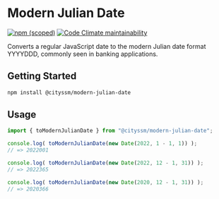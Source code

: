 # Modern Julian Date

[![npm (scoped)](https://img.shields.io/npm/v/@cityssm/modern-julian-date)](https://www.npmjs.com/package/@cityssm/modern-julian-date)
[![Code Climate maintainability](https://img.shields.io/codeclimate/maintainability/cityssm/modern-julian-date)](https://codeclimate.com/github/cityssm/modern-julian-date)

Converts a regular JavaScript date to the modern Julian date format YYYYDDD,
commonly seen in banking applications.

## Getting Started

```sh
npm install @cityssm/modern-julian-date
```

## Usage

```javascript
import { toModernJulianDate } from "@cityssm/modern-julian-date";

console.log( toModernJulianDate(new Date(2022, 1 - 1, 1)) );
// => 2022001

console.log( toModernJulianDate(new Date(2022, 12 - 1, 31)) );
// => 2022365

console.log( toModernJulianDate(new Date(2020, 12 - 1, 31)) );
// => 2020366
```
